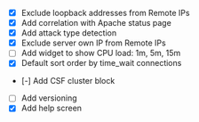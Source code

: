 - [x] Exclude loopback addresses from Remote IPs
- [x] Add correlation with Apache status page
- [x] Add attack type detection
- [x] Exclude server own IP from Remote IPs
- [ ] Add widget to show CPU load: 1m, 5m, 15m
- [x] Default sort order by time_wait connections
- [-] Add CSF cluster block
- [ ] Add versioning
- [x] Add help screen